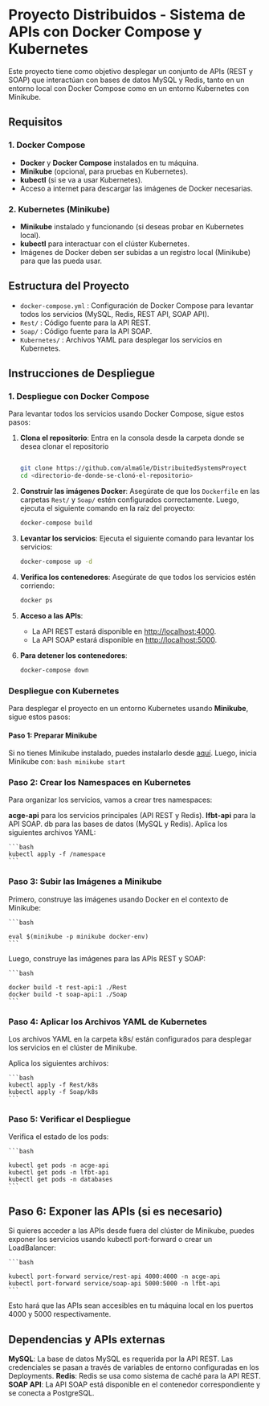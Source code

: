 # Proyecto Distribuidos - Sistema de APIs con Docker Compose y Kubernetes

Este proyecto tiene como objetivo desplegar un conjunto de APIs (REST y SOAP) que interactúan con bases de datos MySQL y Redis, tanto en un entorno local con Docker Compose como en un entorno Kubernetes con Minikube.

## Requisitos

### 1. Docker Compose
- **Docker** y **Docker Compose** instalados en tu máquina.
- **Minikube** (opcional, para pruebas en Kubernetes).
- **kubectl** (si se va a usar Kubernetes).
- Acceso a internet para descargar las imágenes de Docker necesarias.

### 2. Kubernetes (Minikube)
- **Minikube** instalado y funcionando (si deseas probar en Kubernetes local).
- **kubectl** para interactuar con el clúster Kubernetes.
- Imágenes de Docker deben ser subidas a un registro local (Minikube) para que las pueda usar.

## Estructura del Proyecto

- `docker-compose.yml` : Configuración de Docker Compose para levantar todos los servicios (MySQL, Redis, REST API, SOAP API).
- `Rest/` : Código fuente para la API REST.
- `Soap/` : Código fuente para la API SOAP.
- `Kubernetes/` : Archivos YAML para desplegar los servicios en Kubernetes.

## Instrucciones de Despliegue

### **1. Despliegue con Docker Compose**

Para levantar todos los servicios usando Docker Compose, sigue estos pasos:

1. **Clona el repositorio**:
Entra en la consola desde la carpeta donde se desea clonar el repositorio
    ```bash
    
    git clone https://github.com/almaGle/DistribuitedSystemsProyect
    cd <directorio-de-donde-se-clonó-el-repositorio>
    ```

2. **Construir las imágenes Docker**:
    Asegúrate de que los `Dockerfile` en las carpetas `Rest/` y `Soap/` estén configurados correctamente. Luego, ejecuta el siguiente comando en la raíz del proyecto:
    ```bash
    docker-compose build
    ```

3. **Levantar los servicios**:
    Ejecuta el siguiente comando para levantar los servicios:
    ```bash
    docker-compose up -d
    ```

4. **Verifica los contenedores**:
    Asegúrate de que todos los servicios estén corriendo:
    ```bash
    docker ps
    ```

5. **Acceso a las APIs**:
    - La API REST estará disponible en [http://localhost:4000](http://localhost:4000).
    - La API SOAP estará disponible en [http://localhost:5000](http://localhost:5000).

6. **Para detener los contenedores**:
    ```bash
    docker-compose down
    ```





### **Despliegue con Kubernetes**

Para desplegar el proyecto en un entorno Kubernetes usando **Minikube**, sigue estos pasos:

#### **Paso 1: Preparar Minikube**

Si no tienes Minikube instalado, puedes instalarlo desde [aquí](https://minikube.sigs.k8s.io/docs/). Luego, inicia Minikube con:
     ```bash
    minikube start
    ```

### **Paso 2: Crear los Namespaces en Kubernetes**

Para organizar los servicios, vamos a crear tres namespaces:

**acge-api** para los servicios principales (API REST y Redis).
**lfbt-api** para la API SOAP.
db para las bases de datos (MySQL y Redis).
Aplica los siguientes archivos YAML:

    ```bash
    kubectl apply -f /namespace
    ```

### **Paso 3: Subir las Imágenes a Minikube**

Primero, construye las imágenes usando Docker en el contexto de Minikube:

    ```bash

    eval $(minikube -p minikube docker-env)
    ```

Luego, construye las imágenes para las APIs REST y SOAP:

    ```bash

    docker build -t rest-api:1 ./Rest
    docker build -t soap-api:1 ./Soap
    ```

### **Paso 4: Aplicar los Archivos YAML de Kubernetes**
Los archivos YAML en la carpeta k8s/ están configurados para desplegar los servicios en el clúster de Minikube.

Aplica los siguientes archivos:

    ```bash
    kubectl apply -f Rest/k8s
    kubectl apply -f Soap/k8s
    ```
### **Paso 5: Verificar el Despliegue**
Verifica el estado de los pods:

    ```bash

    kubectl get pods -n acge-api
    kubectl get pods -n lfbt-api
    kubectl get pods -n databases
    ```
## **Paso 6: Exponer las APIs (si es necesario)**

Si quieres acceder a las APIs desde fuera del clúster de Minikube, puedes exponer los servicios usando kubectl port-forward o crear un LoadBalancer:

    ```bash

    kubectl port-forward service/rest-api 4000:4000 -n acge-api
    kubectl port-forward service/soap-api 5000:5000 -n lfbt-api
    ```

Esto hará que las APIs sean accesibles en tu máquina local en los puertos 4000 y 5000 respectivamente.


## **Dependencias y APIs externas**

**MySQL**: La base de datos MySQL es requerida por la API REST. Las credenciales se pasan a través de variables de entorno configuradas en los Deployments.
**Redis**: Redis se usa como sistema de caché para la API REST.
**SOAP API**: La API SOAP está disponible en el contenedor correspondiente y se conecta a PostgreSQL.
